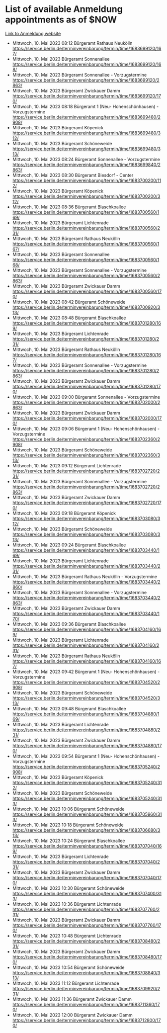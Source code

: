 # List of available Anmeldung appointments as of $NOW
[Link to Anmeldung website](https://service.berlin.de/terminvereinbarung/termin/tag.php?termin=1&anliegen[]=120686&dienstleisterlist=122210,122217,327316,122219,327312,122227,327314,122231,327346,122243,327348,122254,122252,329742,122260,329745,122262,329748,122271,327278,122273,327274,122277,327276,330436,122280,327294,122282,327290,122284,327292,122291,327270,122285,327266,122286,327264,122296,327268,150230,329760,122297,327286,122294,327284,122312,329763,122314,329775,122304,327330,122311,327334,122309,327332,317869,122281,327352,122279,329772,122283,122276,327324,122274,327326,122267,329766,122246,327318,122251,327320,122257,327322,122208,327298,122226,327300&herkunft=http%3A%2F%2Fservice.berlin.de%2Fdienstleistung%2F120686%2F)
- Mittwoch, 10. Mai 2023 08:12 Bürgeramt Rathaus Neukölln https://service.berlin.de/terminvereinbarung/termin/time/1683699120/167/
- Mittwoch, 10. Mai 2023  Bürgeramt Sonnenallee https://service.berlin.de/terminvereinbarung/termin/time/1683699120/168/
- Mittwoch, 10. Mai 2023  Bürgeramt Sonnenallee - Vorzugstermine https://service.berlin.de/terminvereinbarung/termin/time/1683699120/2863/
- Mittwoch, 10. Mai 2023  Bürgeramt Zwickauer Damm https://service.berlin.de/terminvereinbarung/termin/time/1683699120/170/
- Mittwoch, 10. Mai 2023 08:18 Bürgeramt 1 (Neu- Hohenschönhausen) - Vorzugstermine https://service.berlin.de/terminvereinbarung/termin/time/1683699480/2908/
- Mittwoch, 10. Mai 2023  Bürgeramt Köpenick https://service.berlin.de/terminvereinbarung/termin/time/1683699480/312/
- Mittwoch, 10. Mai 2023  Bürgeramt Schöneweide https://service.berlin.de/terminvereinbarung/termin/time/1683699480/313/
- Mittwoch, 10. Mai 2023 08:24 Bürgeramt Sonnenallee - Vorzugstermine https://service.berlin.de/terminvereinbarung/termin/time/1683699840/2863/
- Mittwoch, 10. Mai 2023 08:30 Bürgeramt Biesdorf - Center https://service.berlin.de/terminvereinbarung/termin/time/1683700200/112/
- Mittwoch, 10. Mai 2023  Bürgeramt Köpenick https://service.berlin.de/terminvereinbarung/termin/time/1683700200/312/
- Mittwoch, 10. Mai 2023 08:36 Bürgeramt Blaschkoallee https://service.berlin.de/terminvereinbarung/termin/time/1683700560/169/
- Mittwoch, 10. Mai 2023  Bürgeramt Lichtenrade https://service.berlin.de/terminvereinbarung/termin/time/1683700560/231/
- Mittwoch, 10. Mai 2023  Bürgeramt Rathaus Neukölln https://service.berlin.de/terminvereinbarung/termin/time/1683700560/167/
- Mittwoch, 10. Mai 2023  Bürgeramt Sonnenallee https://service.berlin.de/terminvereinbarung/termin/time/1683700560/168/
- Mittwoch, 10. Mai 2023  Bürgeramt Sonnenallee - Vorzugstermine https://service.berlin.de/terminvereinbarung/termin/time/1683700560/2863/
- Mittwoch, 10. Mai 2023  Bürgeramt Zwickauer Damm https://service.berlin.de/terminvereinbarung/termin/time/1683700560/170/
- Mittwoch, 10. Mai 2023 08:42 Bürgeramt Schöneweide https://service.berlin.de/terminvereinbarung/termin/time/1683700920/313/
- Mittwoch, 10. Mai 2023 08:48 Bürgeramt Blaschkoallee https://service.berlin.de/terminvereinbarung/termin/time/1683701280/169/
- Mittwoch, 10. Mai 2023  Bürgeramt Lichtenrade https://service.berlin.de/terminvereinbarung/termin/time/1683701280/231/
- Mittwoch, 10. Mai 2023  Bürgeramt Rathaus Neukölln https://service.berlin.de/terminvereinbarung/termin/time/1683701280/167/
- Mittwoch, 10. Mai 2023  Bürgeramt Sonnenallee - Vorzugstermine https://service.berlin.de/terminvereinbarung/termin/time/1683701280/2863/
- Mittwoch, 10. Mai 2023  Bürgeramt Zwickauer Damm https://service.berlin.de/terminvereinbarung/termin/time/1683701280/170/
- Mittwoch, 10. Mai 2023 09:00 Bürgeramt Sonnenallee - Vorzugstermine https://service.berlin.de/terminvereinbarung/termin/time/1683702000/2863/
- Mittwoch, 10. Mai 2023  Bürgeramt Zwickauer Damm https://service.berlin.de/terminvereinbarung/termin/time/1683702000/170/
- Mittwoch, 10. Mai 2023 09:06 Bürgeramt 1 (Neu- Hohenschönhausen) - Vorzugstermine https://service.berlin.de/terminvereinbarung/termin/time/1683702360/2908/
- Mittwoch, 10. Mai 2023  Bürgeramt Schöneweide https://service.berlin.de/terminvereinbarung/termin/time/1683702360/313/
- Mittwoch, 10. Mai 2023 09:12 Bürgeramt Lichtenrade https://service.berlin.de/terminvereinbarung/termin/time/1683702720/231/
- Mittwoch, 10. Mai 2023  Bürgeramt Sonnenallee - Vorzugstermine https://service.berlin.de/terminvereinbarung/termin/time/1683702720/2863/
- Mittwoch, 10. Mai 2023  Bürgeramt Zwickauer Damm https://service.berlin.de/terminvereinbarung/termin/time/1683702720/170/
- Mittwoch, 10. Mai 2023 09:18 Bürgeramt Köpenick https://service.berlin.de/terminvereinbarung/termin/time/1683703080/312/
- Mittwoch, 10. Mai 2023  Bürgeramt Schöneweide https://service.berlin.de/terminvereinbarung/termin/time/1683703080/313/
- Mittwoch, 10. Mai 2023 09:24 Bürgeramt Blaschkoallee https://service.berlin.de/terminvereinbarung/termin/time/1683703440/169/
- Mittwoch, 10. Mai 2023  Bürgeramt Lichtenrade https://service.berlin.de/terminvereinbarung/termin/time/1683703440/231/
- Mittwoch, 10. Mai 2023  Bürgeramt Rathaus Neukölln - Vorzugstermine https://service.berlin.de/terminvereinbarung/termin/time/1683703440/2860/
- Mittwoch, 10. Mai 2023  Bürgeramt Sonnenallee - Vorzugstermine https://service.berlin.de/terminvereinbarung/termin/time/1683703440/2863/
- Mittwoch, 10. Mai 2023  Bürgeramt Zwickauer Damm https://service.berlin.de/terminvereinbarung/termin/time/1683703440/170/
- Mittwoch, 10. Mai 2023 09:36 Bürgeramt Blaschkoallee https://service.berlin.de/terminvereinbarung/termin/time/1683704160/169/
- Mittwoch, 10. Mai 2023  Bürgeramt Lichtenrade https://service.berlin.de/terminvereinbarung/termin/time/1683704160/231/
- Mittwoch, 10. Mai 2023  Bürgeramt Rathaus Neukölln https://service.berlin.de/terminvereinbarung/termin/time/1683704160/167/
- Mittwoch, 10. Mai 2023 09:42 Bürgeramt 1 (Neu- Hohenschönhausen) - Vorzugstermine https://service.berlin.de/terminvereinbarung/termin/time/1683704520/2908/
- Mittwoch, 10. Mai 2023  Bürgeramt Schöneweide https://service.berlin.de/terminvereinbarung/termin/time/1683704520/313/
- Mittwoch, 10. Mai 2023 09:48 Bürgeramt Blaschkoallee https://service.berlin.de/terminvereinbarung/termin/time/1683704880/169/
- Mittwoch, 10. Mai 2023  Bürgeramt Lichtenrade https://service.berlin.de/terminvereinbarung/termin/time/1683704880/231/
- Mittwoch, 10. Mai 2023  Bürgeramt Zwickauer Damm https://service.berlin.de/terminvereinbarung/termin/time/1683704880/170/
- Mittwoch, 10. Mai 2023 09:54 Bürgeramt 1 (Neu- Hohenschönhausen) - Vorzugstermine https://service.berlin.de/terminvereinbarung/termin/time/1683705240/2908/
- Mittwoch, 10. Mai 2023  Bürgeramt Köpenick https://service.berlin.de/terminvereinbarung/termin/time/1683705240/312/
- Mittwoch, 10. Mai 2023  Bürgeramt Schöneweide https://service.berlin.de/terminvereinbarung/termin/time/1683705240/313/
- Mittwoch, 10. Mai 2023 10:06 Bürgeramt Schöneweide https://service.berlin.de/terminvereinbarung/termin/time/1683705960/313/
- Mittwoch, 10. Mai 2023 10:18 Bürgeramt Schöneweide https://service.berlin.de/terminvereinbarung/termin/time/1683706680/313/
- Mittwoch, 10. Mai 2023 10:24 Bürgeramt Blaschkoallee https://service.berlin.de/terminvereinbarung/termin/time/1683707040/169/
- Mittwoch, 10. Mai 2023  Bürgeramt Lichtenrade https://service.berlin.de/terminvereinbarung/termin/time/1683707040/231/
- Mittwoch, 10. Mai 2023  Bürgeramt Zwickauer Damm https://service.berlin.de/terminvereinbarung/termin/time/1683707040/170/
- Mittwoch, 10. Mai 2023 10:30 Bürgeramt Schöneweide https://service.berlin.de/terminvereinbarung/termin/time/1683707400/313/
- Mittwoch, 10. Mai 2023 10:36 Bürgeramt Lichtenrade https://service.berlin.de/terminvereinbarung/termin/time/1683707760/231/
- Mittwoch, 10. Mai 2023  Bürgeramt Zwickauer Damm https://service.berlin.de/terminvereinbarung/termin/time/1683707760/170/
- Mittwoch, 10. Mai 2023 10:48 Bürgeramt Lichtenrade https://service.berlin.de/terminvereinbarung/termin/time/1683708480/231/
- Mittwoch, 10. Mai 2023  Bürgeramt Zwickauer Damm https://service.berlin.de/terminvereinbarung/termin/time/1683708480/170/
- Mittwoch, 10. Mai 2023 10:54 Bürgeramt Schöneweide https://service.berlin.de/terminvereinbarung/termin/time/1683708840/313/
- Mittwoch, 10. Mai 2023 11:12 Bürgeramt Lichtenrade https://service.berlin.de/terminvereinbarung/termin/time/1683709920/231/
- Mittwoch, 10. Mai 2023 11:36 Bürgeramt Zwickauer Damm https://service.berlin.de/terminvereinbarung/termin/time/1683711360/170/
- Mittwoch, 10. Mai 2023 12:00 Bürgeramt Zwickauer Damm https://service.berlin.de/terminvereinbarung/termin/time/1683712800/170/

